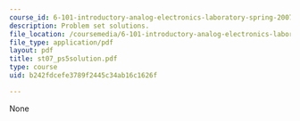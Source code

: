 ```yaml
---
course_id: 6-101-introductory-analog-electronics-laboratory-spring-2007
description: Problem set solutions.
file_location: /coursemedia/6-101-introductory-analog-electronics-laboratory-spring-2007/b242fdcefe3789f2445c34ab16c1626f_st07_ps5solution.pdf
file_type: application/pdf
layout: pdf
title: st07_ps5solution.pdf
type: course
uid: b242fdcefe3789f2445c34ab16c1626f

---
```

None